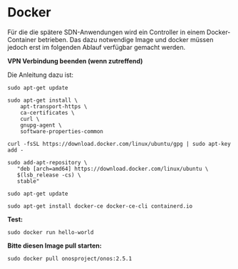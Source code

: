 # Docker
Für die die spätere SDN-Anwendungen wird ein Controller in einem Docker-Container betrieben. Das dazu notwendige Image und docker müssen jedoch erst im folgenden Ablauf verfügbar gemacht werden.

**VPN Verbindung beenden (wenn zutreffend)**

Die Anleitung dazu ist:
```
sudo apt-get update

sudo apt-get install \
    apt-transport-https \
    ca-certificates \
    curl \
    gnupg-agent \
    software-properties-common

curl -fsSL https://download.docker.com/linux/ubuntu/gpg | sudo apt-key add -

sudo add-apt-repository \
   "deb [arch=amd64] https://download.docker.com/linux/ubuntu \
   $(lsb_release -cs) \
   stable"

sudo apt-get update

sudo apt-get install docker-ce docker-ce-cli containerd.io
```

**Test:**
```
sudo docker run hello-world
```
**Bitte diesen Image pull starten:**
```
sudo docker pull onosproject/onos:2.5.1
```
